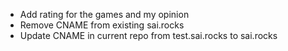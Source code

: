 - Add rating for the games and my opinion
- Remove CNAME from existing sai.rocks
- Update CNAME in current repo from test.sai.rocks to sai.rocks